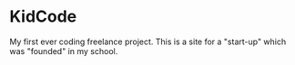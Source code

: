 # KidCode
My first ever coding freelance project.
This is a site for a "start-up" which was "founded" in my school.

 
